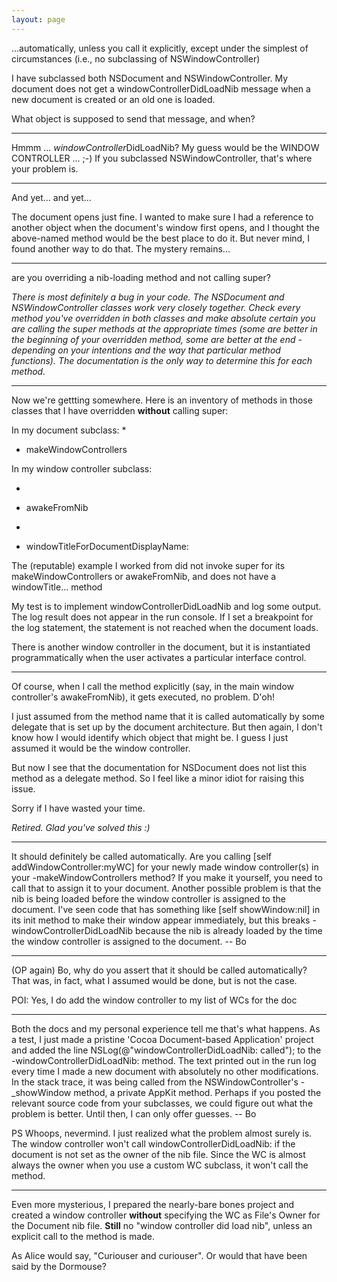 ```yaml
---
layout: page
---
```


...automatically, unless you call it explicitly, except under the simplest of circumstances (i.e., no subclassing of NSWindowController)

I have subclassed both NSDocument and NSWindowController. My document does not get a windowControllerDidLoadNib message when a new document is created or an old one is loaded.

What object is supposed to send that message, and when?

----

Hmmm ... *windowController*DidLoadNib?  My guess would be the WINDOW CONTROLLER ... ;-) If you subclassed NSWindowController, that's where your problem is.

----

And yet... and yet...

The document opens just fine. I wanted to make sure I had a reference to another object when the document's window first opens, and I thought the above-named method would be the best place to do it. But never mind, I found another way to do that. The mystery remains...

----

are you overriding a nib-loading method and not calling super?

*There is most definitely a bug in your code. The NSDocument and NSWindowController classes work very closely together. Check *every* method you've overridden in both classes and make absolute certain you are calling the super methods at the appropriate times (some are better in the beginning of your overridden method, some are better at the end - depending on your intentions and the way that particular method functions). The documentation is the only way to determine this for each method.*

----

Now we're gettting somewhere. Here is an inventory of methods in those classes that I have overridden **without** calling super:

In my document subclass:
*
- makeWindowControllers

In my window controller subclass:

*
- awakeFromNib              
*
- windowTitleForDocumentDisplayName:     


The (reputable) example I worked from did not invoke super for its makeWindowControllers or awakeFromNib, and does not have a windowTitle... method

My test is to implement windowControllerDidLoadNib and log some output. The log result does not appear in the run console.
If I set a breakpoint for the log statement, the statement is not reached when the document loads.

There is another window controller in the document, but it is instantiated programmatically when the user activates a particular interface control.

----

Of course, when I call the method explicitly (say, in the main window controller's awakeFromNib), it gets executed, no problem. D'oh!

I just assumed from the method name that it is called automatically by some delegate that is set up by the document architecture.
But then again, I don't know how I would identify which object that might be. I guess I just assumed it would be the window controller.

But now I see that the documentation for NSDocument does not list this method as a delegate method. So I feel like a minor idiot for raising this issue.

Sorry if I have wasted your time.

*Retired. Glad you've solved this :)*

----

It should definitely be called automatically.  Are you calling     [self addWindowController:myWC] for your newly made window controller(s) in your -makeWindowControllers method?  If you make it yourself, you need to call that to assign it to your document.  Another possible problem is that the nib is being loaded before the window controller is assigned to the document.  I've seen code that has something like [self showWindow:nil] in its init method to make their window appear immediately, but this breaks -windowControllerDidLoadNib because the nib is already loaded by the time the window controller is assigned to the document.  -- Bo

----

(OP again) Bo, why do you assert that it should be called automatically? That was, in fact, what I assumed would be done, but is not the case.

POI: Yes, I do add the window controller to my list of WCs for the doc

----

Both the docs and my personal experience tell me that's what happens.  As a test, I just made a pristine 'Cocoa Document-based Application' project and added the line     NSLog(@"windowControllerDidLoadNib: called"); to the -windowControllerDidLoadNib: method.  The text printed out in the run log every time I made a new document with absolutely no other modifications.  In the stack trace, it was being called from the NSWindowController's -_showWindow method, a private AppKit method.  Perhaps if you posted the relevant source code from your subclasses, we could figure out what the problem is better.  Until then, I can only offer guesses. -- Bo

PS  Whoops, nevermind.  I just realized what the problem almost surely is.  The window controller won't call windowControllerDidLoadNib: if the document is not set as the owner of the nib file.  Since the WC is almost always the owner when you use a custom WC subclass, it won't call the method.

----

Even more mysterious, I prepared the nearly-bare bones project and created a window controller **without** specifying the WC as File's Owner for the Document nib file. **Still** no "window controller did load nib", unless an explicit call to the method is made.

As Alice would say, "Curiouser and curiouser". Or would that have been said by the Dormouse?
